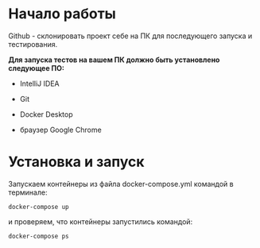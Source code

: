 # Начало работы

Github - склонировать проект себе на ПК для последующего запуска и тестирования.

**Для запуска тестов на вашем ПК должно быть установлено следующее ПО:**

* IntelliJ IDEA

* Git

* Docker Desktop

* браузер Google Chrome 

# Установка и запуск

Запускаем контейнеры из файла docker-compose.yml командой в терминале:

`docker-compose up`

и проверяем, что контейнеры запустились командой:

`docker-compose ps`